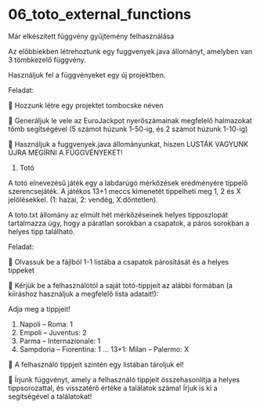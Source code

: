 # 06_toto_external_functions
Már elkészített függvény gyűjtemény felhasználása

Az előbbiekben létrehoztunk egy fuggvenyek.java állományt, amelyben van 3 tömbkezelő függvény.

Használjuk fel a függvényeket egy új projektben. 

Feladat:  

 Hozzunk létre egy projektet tombocske néven

 Generáljuk le vele az EuroJackpot nyerőszámainak megfelelő halmazokat tömb segítségével (5 számot húzunk 1-50-ig, és 2 számot húzunk 1-10-ig)

 Használjuk a fuggvenyek.java állományunkat, hiszen LUSTÁK VAGYUNK ÚJRA MEGÍRNI A FÜGGVÉNYEKET! 


1. Totó

A totó elnevezésű játék egy a labdarúgó mérkőzések eredményére tippelő szerencsejáték. A játékos 13+1 meccs kimenetét tippelheti meg 1, 2 és X jelölésekkel. (1: hazai, 2: vendég, X:döntetlen). 

A toto.txt állomány az elmúlt hét mérkőzéseinek helyes tipposzlopát tartalmazza úgy, hogy a páratlan sorokban a csapatok, a páros sorokban a helyes tipp található. 

Feladat: 

 Olvassuk be a fájlból 1-1 listába a csapatok párosítását és a helyes tippeket

 Kérjük be a felhasználótól a saját totó-tippjeit az alábbi formában (a kiíráshoz használjuk a megfelelő lista adatait!): 

  Adja meg a tippjeit!
  1. Napoli – Roma: 1
  2. Empoli – Juventus: 2
  3. Parma – Internazionale: 1
  4. Sampdoria – Fiorentina: 1
  … 
  13+1: Milan – Palermo: X 

 A felhasználó tippjeit szintén egy listában tároljuk el!

 Írjunk függvényt, amely a felhasználó tippjeit összehasonlítja a helyes tippsorozattal, és visszatérő értéke a találatok száma! Írjuk is ki a segítségével a találatokat! 
